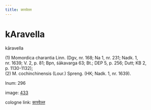 ```yaml
---
title: कारवेल्ल
---
```


# kAravella

kāravella  <div n="P" />(1) Momordica charantia Linn. (Dgv, nr. 168; Na 1, nr. 231; Nadk. 1, <div n="lb" />nr. 1639; V. 2, p. 81; Bpn, śākavarga 63; Bt.; DEP 5, p. 256; Dutt; KB 2, <div n="lb" />p. 1130-1132); <div n="P" />(2) M. cochinchinensis (Lour.) Spreng. (HK; Nadk. 1, nr. 1639).

lnum: 296

image: [433](https://www.sanskrit-lexicon.uni-koeln.de/scans/csl-apidev/servepdf.php?dict=snp&page=433)

cologne link: [कारवेल्ल](https://sanskrit-lexicon.uni-koeln.de/scans/csl-apidev/getword.php?dict=snp&key=कारवेल्ल)

